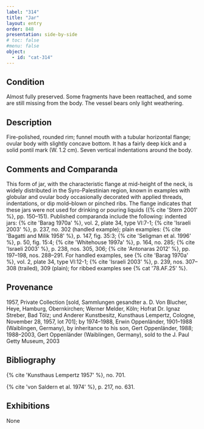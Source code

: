 ```yaml
---
label: "314"
title: "Jar"
layout: entry
order: 848
presentation: side-by-side
# toc: false
#menu: false 
object:
  - id: "cat-314"
---
```


## Condition

Almost fully preserved. Some fragments have been reattached, and some are still missing from the body. The vessel bears only light weathering.

## Description

Fire-polished, rounded rim; funnel mouth with a tubular horizontal flange; ovular body with slightly concave bottom. It has a fairly deep kick and a solid pontil mark (W. 1.2 cm). Seven vertical indentations around the body.

## Comments and Comparanda

This form of jar, with the characteristic flange at mid-height of the neck, is widely distributed in the Syro-Palestinian region, known in examples with globular and ovular body occasionally decorated with applied threads, indentations, or dip mold–blown or pinched ribs. The flange indicates that these jars were not used for drinking or pouring liquids ({% cite 'Stern 2001' %}, pp. 150–151). Published comparanda include the following: indented jars: {% cite 'Barag 1970a' %}, vol. 2, plate 34, type VI:7-1; {% cite 'Israeli 2003' %}, p. 237, no. 302 (handled example); plain examples: {% cite 'Bagatti and Milik 1958' %}, p. 147, fig. 35:3; {% cite 'Seligman et al. 1996' %}, p. 50, fig. 15:4; {% cite 'Whitehouse 1997a' %}, p. 164, no. 285; {% cite 'Israeli 2003' %}, p. 238, nos. 305, 306; {% cite 'Antonaras 2012' %}, pp. 197–198, nos. 288–291. For handled examples, see {% cite 'Barag 1970a' %}, vol. 2, plate 34, type VI:12-1; {% cite 'Israeli 2003' %}, p. 239, nos. 307–308 (trailed), 309 (plain); for ribbed examples see {% cat '78.AF.25' %}.

## Provenance

1957, Private Collection [sold, Sammlungen gesandter a. D. Von Blucher, Heye, Hamburg, Obernkirchen; Werner Melder, Köln; Hofrat Dr. Ignaz Streber, Bad Tölz; und Anderer Kunstbesitz, Kunsthaus Lempertz, Cologne, November 28, 1957, lot 701]; by 1974–1988, Erwin Oppenländer, 1901–1988 (Waiblingen, Germany), by inheritance to his son, Gert Oppenländer, 1988; 1988–2003, Gert Oppenländer (Waiblingen, Germany), sold to the J. Paul Getty Museum, 2003

## Bibliography

{% cite 'Kunsthaus Lempertz 1957' %}, no. 701.

{% cite 'von Saldern et al. 1974' %}, p. 217, no. 631.

## Exhibitions

None